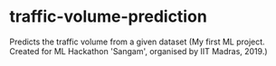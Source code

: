 # traffic-volume-prediction
Predicts the traffic volume from a given dataset
(My first ML project. Created for ML Hackathon 'Sangam', organised by IIT Madras, 2019.)
